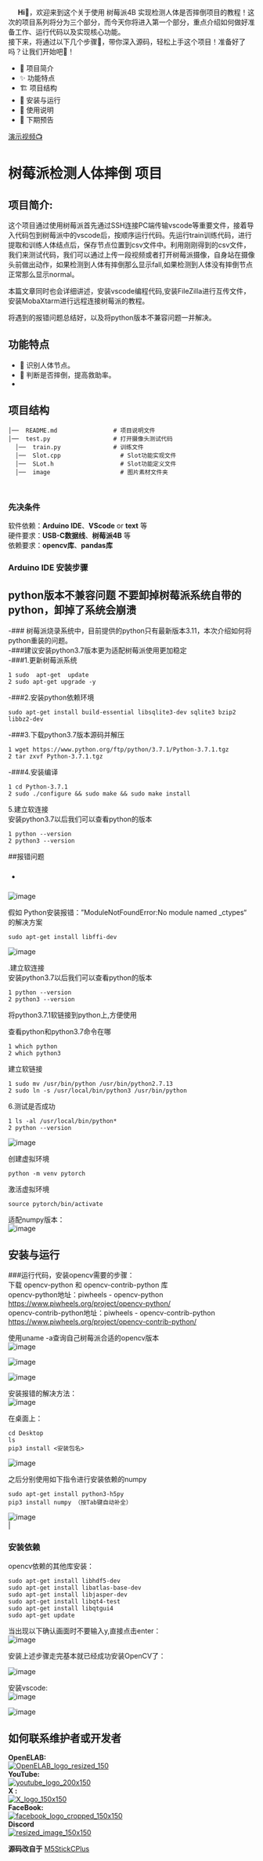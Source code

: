 &nbsp;&nbsp;&nbsp;&nbsp;&nbsp;__Hi👋__，欢迎来到这个关于使用 树莓派4B 实现检测人体是否摔倒项目的教程！这次的项目系列将分为三个部分，而今天你将进入第一个部分，重点介绍如何做好准备工作、运行代码以及实现核心功能。  
  接下来，将通过以下几个步骤📜，带你深入源码，轻松上手这个项目！准备好了吗？让我们开始吧🚀！  
- 📝 项目简介
- ✨ 功能特点
- 🏗 项目结构
- 🚀 安装与运行
- 🔧 使用说明
- 🔮 下期预告
  
[演示视频📺]()
# 树莓派检测人体摔倒 项目
## 项目简介:
这个项目通过使用树莓派首先通过SSH连接PC端传输vscode等重要文件，接着导入代码包到树莓派中的vscode后，按顺序运行代码。先运行train训练代码，进行提取和训练人体结点后，保存节点位置到csv文件中。利用刚刚得到的csv文件，我们来测试代码，我们可以通过上传一段视频或者打开树莓派摄像，自身站在摄像头前做出动作，如果检测到人体有摔倒那么显示fall,如果检测到人体没有摔倒节点正常那么显示normal。 

本篇文章同时也会详细讲述，安装vscode编程代码,安装FileZilla进行互传文件，安装MobaXtarm进行远程连接树莓派的教程。

将遇到的报错问题总结好，以及将python版本不兼容问题一并解决。


## 功能特点
- 📏 识别人体节点。
- 🎉 判断是否摔倒，提高救助率。
- 
## 项目结构
``` 
│──  README.md                # 项目说明文件
│──  test.py                  # 打开摄像头测试代码
  │──  train.py               # 训练文件
  │──  Slot.cpp                 # Slot功能实现文件
  │──  SLot.h                   # Slot功能定义文件
  │──  image                    # 图片素材文件夹

  
```
### 先决条件  
软件依赖：__Arduino IDE__、__VScode__ or __text__ 等   
硬件要求：__USB-C数据线__、__树莓派4B__ 等  
依赖要求：__opencv库__、__pandas库__  
### Arduino IDE 安装步骤  

## python版本不兼容问题 不要卸掉树莓派系统自带的python，卸掉了系统会崩溃  
-### 树莓派烧录系统中，目前提供的python只有最新版本3.11，本次介绍如何将python重装的问题。   
-###建议安装python3.7版本更为适配树莓派使用更加稳定       
-###1.更新树莓派系统     
``` 
1 sudo  apt-get  update  
2 sudo apt-get upgrade -y  
```
-###2.安装python依赖环境  
```
sudo apt-get install build-essential libsqlite3-dev sqlite3 bzip2 libbz2-dev  
```
-###3.下载python3.7版本源码并解压  
```
1 wget https://www.python.org/ftp/python/3.7.1/Python-3.7.1.tgz  
2 tar zxvf Python-3.7.1.tgz  
```
-###4.安装编译  
```
1 cd Python-3.7.1    
2 sudo ./configure && sudo make && sudo make install  
```

5.建立软连接  
安装python3.7以后我们可以查看python的版本    
```
1 python --version  
2 python3 --version  
```

##报错问题  
- ###
![image](https://github.com/user-attachments/assets/2adf55d0-fb75-4fff-b839-368261629fc8)  

假如 Python安装报错：”ModuleNotFoundError:No module named _ctypes“ 的解决方案  
```
sudo apt-get install libffi-dev  
```

![image](https://github.com/user-attachments/assets/eed2707f-cc15-48c6-9e33-b4a40a5d12de)  


.建立软连接  
安装python3.7以后我们可以查看python的版本  
```
1 python --version
2 python3 --version
```

将python3.7.1软链接到python上,方便使用   

查看python和python3.7命令在哪    
```
1 which python
2 which python3
```

建立软链接    
```
1 sudo mv /usr/bin/python /usr/bin/python2.7.13
2 sudo ln -s /usr/local/bin/python3 /usr/bin/python
```

6.测试是否成功  
```
1 ls -al /usr/local/bin/python*
2 python --version
```


![image](https://github.com/user-attachments/assets/44ec15a4-8126-4484-8635-ce7a358f8dbc)  

创建虚拟环境  
```
python -m venv pytorch  
```

激活虚拟环境  
```
source pytorch/bin/activate  
```

适配numpy版本：  
![image](https://github.com/user-attachments/assets/c7790cfc-bf1a-472e-98d2-790fa5f94fa3)  


## 安装与运行
###运行代码，安装opencv需要的步骤：  
下载 opencv-python 和 opencv-contrib-python 库  
opencv-python地址：piwheels - opencv-python   https://www.piwheels.org/project/opencv-python/  
opencv-contrib-python地址：piwheels - opencv-contrib-python   https://www.piwheels.org/project/opencv-contrib-python/  

使用uname -a查询自己树莓派合适的opencv版本    
![image](https://github.com/user-attachments/assets/8986a20b-48bf-4dec-ad9c-06245554ee95)  

![image](https://github.com/user-attachments/assets/4bb34404-9fe2-482c-b59d-7ed8cfcb0b37)  

![image](https://github.com/user-attachments/assets/49634ccd-5037-4766-9f2b-8ed612ff9bf5)  

安装报错的解决方法：  
![image](https://github.com/user-attachments/assets/43b705ff-4113-46d1-94aa-6547f1a8850b)  


在桌面上：  
```
cd Desktop
ls 
pip3 install <安装包名>
```
![image](https://github.com/user-attachments/assets/00986329-4855-405b-ac91-54aa601aaedc)  


之后分别使用如下指令进行安装依赖的numpy  
```
sudo apt-get install python3-h5py  
pip3 install numpy （按Tab键自动补全）  

```
![image](https://github.com/user-attachments/assets/d544cdb9-672e-4c3c-91ad-aa330b484f04)  
|
### 安装依赖
opencv依赖的其他库安装：  
```
sudo apt-get install libhdf5-dev  
sudo apt-get install libatlas-base-dev   
sudo apt-get install libjasper-dev  
sudo apt-get install libqt4-test  
sudo apt-get install libqtgui4  
sudo apt-get update
```
当出现以下确认画面时不要输入y,直接点击enter：  
![image](https://github.com/user-attachments/assets/80ab771f-c615-48c5-980e-31cc855b6c60)  

安装上述步骤走完基本就已经成功安装OpenCV了：  

![image](https://github.com/user-attachments/assets/5e7a7468-28f1-4540-abeb-a2b7ac895e7a)  

安装vscode:  
![image](https://github.com/user-attachments/assets/6b45c5e3-785c-4a4c-93c1-855bb8b8bec2)  


![image](https://github.com/user-attachments/assets/9df9bad7-ef5e-4db8-bf7c-22ed2fb9c107)  




## 如何联系维护者或开发者
__OpenELAB:__   
[![OpenELAB_logo_resized_150](https://github.com/user-attachments/assets/5d3de375-359c-46a3-96bb-aaa211c6c636)](https://openelab.io)  
__YouTube:__  
[![youtube_logo_200x150](https://github.com/user-attachments/assets/d2365e7f-4ffe-4124-bf62-21eba19a71e4)](https://www.youtube.com/@OpenELAB)  
__X :__  
[![X_logo_150x150](https://github.com/user-attachments/assets/4ad5095f-2573-4791-9360-b355530093bf)](https://twitter.com/openelabio)  
__FaceBook:__  
[![facebook_logo_cropped_150x150](https://github.com/user-attachments/assets/52f2dc9a-a564-49a5-b72e-30eafbbc281f)](https://www.facebook.com/profile.php?id=61559154729457)  
__Discord__  
[![resized_image_150x150](https://github.com/user-attachments/assets/93ecd098-3391-45bb-9d80-b166c197a475)](https://discord.gg/VQspWyck)  

__源码改自于__
[M5StickCPlus](https://github.com/Sarah-C/M5StickC_Plus_Slot_Machine)

